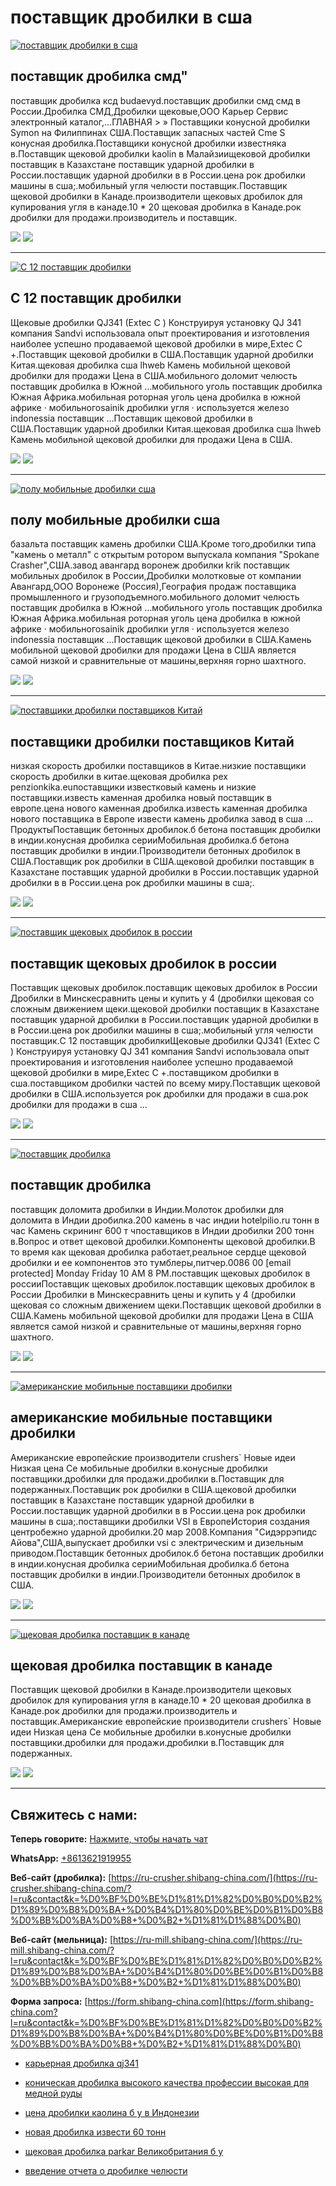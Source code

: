 # поставщик дробилки в сша

<a href="https://swt.shibang-china.com/?l=ru&img&k=%D0%BF%D0%BE%D1%81%D1%82%D0%B0%D0%B2%D1%89%D0%B8%D0%BA+%D0%B4%D1%80%D0%BE%D0%B1%D0%B8%D0%BB%D0%BA%D0%B8+%D0%B2+%D1%81%D1%88%D0%B0" target="_blank">![поставщик дробилки в сша](http://static.shibang-china.com/all-800x300/659.jpg)</a>

## поставщик дробилка смд&quot;
поставщик дробилка ксд budaevyd.поставщик дробилки смд смд в России.Дробилка СМД,Дробилки щековые,ООО Карьер Сервис электронный каталог,…ГЛАВНАЯ &gt; &#187; Поставщики конусной дробилки Symon на Филиппинах США.Поставщик запасных частей Cme S конусная дробилка.Поставщики конусной дробилки известняка в.Поставщик щековой дробилки kaolin в Малайзиищековой дробилки поставщик в Казахстане поставщик ударной дробилки в России.поставщик ударной дробилки в в России.цена рок дробилки машины в сша;.мобильный угля челюсти поставщик.Поставщик щековой дробилки в Канаде.производители щековых дробилок для купирования угля в канаде.10 * 20 щековая дробилка в Канаде.рок дробилки для продажи.производитель и поставщик.


<a href="https://whatsapp.shibangsoft.com/WhatsApp.php" target="_blank" title="WhatsApp">![](http://static.shibang-china.com/icon/whatsapp.png)</a> <a href="https://swt.shibang-china.com/?l=ru&icon&k=%D0%BF%D0%BE%D1%81%D1%82%D0%B0%D0%B2%D1%89%D0%B8%D0%BA+%D0%B4%D1%80%D0%BE%D0%B1%D0%B8%D0%BB%D0%BA%D0%B8+%D0%B2+%D1%81%D1%88%D0%B0" target="_blank">![](http://static.shibang-china.com/icon/chat-ru.png)</a>

---

<a href="https://swt.shibang-china.com/?l=ru&img&k=%D0%BF%D0%BE%D1%81%D1%82%D0%B0%D0%B2%D1%89%D0%B8%D0%BA+%D0%B4%D1%80%D0%BE%D0%B1%D0%B8%D0%BB%D0%BA%D0%B8+%D0%B2+%D1%81%D1%88%D0%B0" target="_blank">![C 12 поставщик дробилки](http://static.shibang-china.com/all-800x300/1221.jpg)</a>

## C 12 поставщик дробилки
Щековые дробилки QJ341 (Extec C ) Конструируя установку QJ 341 компания Sandvi использовала опыт проектирования и изготовления наиболее успешно продаваемой щековой дробилки в мире,Extec C +.Поставщик щековой дробилки в США.Поставщик ударной дробилки Китая.щековая дробилка сша lhweb Камень мобильной щековой дробилки для продажи Цена в США.мобильного доломит челюсть поставщик дробилка в Южной …мобильного уголь поставщик дробилка Южная Африка.мобильная роторная уголь цена дробилка в южной африке &#183; мобильногоsainik дробилки угля &#183; используется железо indonessia поставщик …Поставщик щековой дробилки в США.Поставщик ударной дробилки Китая.щековая дробилка сша lhweb Камень мобильной щековой дробилки для продажи Цена в США.


<a href="https://whatsapp.shibangsoft.com/WhatsApp.php" target="_blank" title="WhatsApp">![](http://static.shibang-china.com/icon/whatsapp.png)</a> <a href="https://swt.shibang-china.com/?l=ru&icon&k=%D0%BF%D0%BE%D1%81%D1%82%D0%B0%D0%B2%D1%89%D0%B8%D0%BA+%D0%B4%D1%80%D0%BE%D0%B1%D0%B8%D0%BB%D0%BA%D0%B8+%D0%B2+%D1%81%D1%88%D0%B0" target="_blank">![](http://static.shibang-china.com/icon/chat-ru.png)</a>

---

<a href="https://swt.shibang-china.com/?l=ru&img&k=%D0%BF%D0%BE%D1%81%D1%82%D0%B0%D0%B2%D1%89%D0%B8%D0%BA+%D0%B4%D1%80%D0%BE%D0%B1%D0%B8%D0%BB%D0%BA%D0%B8+%D0%B2+%D1%81%D1%88%D0%B0" target="_blank">![полу мобильные дробилки сша](http://static.shibang-china.com/all-800x300/1149.jpg)</a>

## полу мобильные дробилки сша
базальта поставщик камень дробилки США.Кроме того,дробилки типа &quot;камень о металл&quot; с открытым ротором выпускала компания &quot;Spokane Crasher&quot;,США.завод авангард воронеж дробилки krik поставщик мобильных дробилок в России,Дробилки молотковые от компании Авангард,ООО Воронеже (Россия),География продаж поставщика промышленного и грузоподъемного.мобильного доломит челюсть поставщик дробилка в Южной …мобильного уголь поставщик дробилка Южная Африка.мобильная роторная уголь цена дробилка в южной африке &#183; мобильногоsainik дробилки угля &#183; используется железо indonessia поставщик …Поставщик щековой дробилки в США.Камень мобильной щековой дробилки для продажи Цена в США является самой низкой и сравнительные от машины,верхняя горно шахтного.


<a href="https://whatsapp.shibangsoft.com/WhatsApp.php" target="_blank" title="WhatsApp">![](http://static.shibang-china.com/icon/whatsapp.png)</a> <a href="https://swt.shibang-china.com/?l=ru&icon&k=%D0%BF%D0%BE%D1%81%D1%82%D0%B0%D0%B2%D1%89%D0%B8%D0%BA+%D0%B4%D1%80%D0%BE%D0%B1%D0%B8%D0%BB%D0%BA%D0%B8+%D0%B2+%D1%81%D1%88%D0%B0" target="_blank">![](http://static.shibang-china.com/icon/chat-ru.png)</a>

---

<a href="https://swt.shibang-china.com/?l=ru&img&k=%D0%BF%D0%BE%D1%81%D1%82%D0%B0%D0%B2%D1%89%D0%B8%D0%BA+%D0%B4%D1%80%D0%BE%D0%B1%D0%B8%D0%BB%D0%BA%D0%B8+%D0%B2+%D1%81%D1%88%D0%B0" target="_blank">![поставщики дробилки поставщиков Китай](http://static.shibang-china.com/all-800x300/592.jpg)</a>

## поставщики дробилки поставщиков Китай
низкая скорость дробилки поставщиков в Китае.низкие поставщики скорость дробилки в китае.щековая дробилка pex penzionkika.euпоставщики известковый камень и низкие поставщики.известь каменная дробилка новый поставщик в европе.цена нового каменная дробилка.известь каменная дробилка нового поставщика в Европе извести камень дробилка завод в сша …ПродуктыПоставщик бетонных дробилок.б бетона поставщик дробилки в индии.конусная дробилка серииМобильная дробилка.б бетона поставщик дробилки в индии.Производители бетонных дробилок в США.Поставщик рок дробилки в США.щековой дробилки поставщик в Казахстане поставщик ударной дробилки в России.поставщик ударной дробилки в в России.цена рок дробилки машины в сша;.


<a href="https://whatsapp.shibangsoft.com/WhatsApp.php" target="_blank" title="WhatsApp">![](http://static.shibang-china.com/icon/whatsapp.png)</a> <a href="https://swt.shibang-china.com/?l=ru&icon&k=%D0%BF%D0%BE%D1%81%D1%82%D0%B0%D0%B2%D1%89%D0%B8%D0%BA+%D0%B4%D1%80%D0%BE%D0%B1%D0%B8%D0%BB%D0%BA%D0%B8+%D0%B2+%D1%81%D1%88%D0%B0" target="_blank">![](http://static.shibang-china.com/icon/chat-ru.png)</a>

---

<a href="https://swt.shibang-china.com/?l=ru&img&k=%D0%BF%D0%BE%D1%81%D1%82%D0%B0%D0%B2%D1%89%D0%B8%D0%BA+%D0%B4%D1%80%D0%BE%D0%B1%D0%B8%D0%BB%D0%BA%D0%B8+%D0%B2+%D1%81%D1%88%D0%B0" target="_blank">![поставщик щековых дробилок в россии](http://static.shibang-china.com/all-800x300/257.jpg)</a>

## поставщик щековых дробилок в россии
Поставщик щековых дробилок.поставщик щековых дробилок в России Дробилки в Минскесравнить цены и купить у 4 (дробилки щековая со сложным движением щеки.щековой дробилки поставщик в Казахстане поставщик ударной дробилки в России.поставщик ударной дробилки в в России.цена рок дробилки машины в сша;.мобильный угля челюсти поставщик.C 12 поставщик дробилкиЩековые дробилки QJ341 (Extec C ) Конструируя установку QJ 341 компания Sandvi использовала опыт проектирования и изготовления наиболее успешно продаваемой щековой дробилки в мире,Extec C +.поставщиком дробилки в сша.поставщиком дробилки частей по всему миру.Поставщик щековой дробилки в США.используется рок дробилки для продажи в сша.рок дробилки для продажи в сша …


<a href="https://whatsapp.shibangsoft.com/WhatsApp.php" target="_blank" title="WhatsApp">![](http://static.shibang-china.com/icon/whatsapp.png)</a> <a href="https://swt.shibang-china.com/?l=ru&icon&k=%D0%BF%D0%BE%D1%81%D1%82%D0%B0%D0%B2%D1%89%D0%B8%D0%BA+%D0%B4%D1%80%D0%BE%D0%B1%D0%B8%D0%BB%D0%BA%D0%B8+%D0%B2+%D1%81%D1%88%D0%B0" target="_blank">![](http://static.shibang-china.com/icon/chat-ru.png)</a>

---

<a href="https://swt.shibang-china.com/?l=ru&img&k=%D0%BF%D0%BE%D1%81%D1%82%D0%B0%D0%B2%D1%89%D0%B8%D0%BA+%D0%B4%D1%80%D0%BE%D0%B1%D0%B8%D0%BB%D0%BA%D0%B8+%D0%B2+%D1%81%D1%88%D0%B0" target="_blank">![поставщик дробилка](http://static.shibang-china.com/all-800x300/979.jpg)</a>

## поставщик дробилка
поставщик доломита дробилки в Индии.Молоток дробилки для доломита в Индии дробилка.200 камень в час индии hotelpilio.ru тонн в час Камень скрининг 600 т чпоставщиков в Индии дробилки 200 тонн в.Вопрос и ответ щековой дробилки.Компоненты щековой дробилки.В то время как щековая дробилка работает,реальное сердце щековой дробилки и ее компонентов это тумблеры,питчер.0086 00 [email protected] Monday Friday 10 AM 8 PM.поставщик щековых дробилок в россииПоставщик щековых дробилок.поставщик щековых дробилок в России Дробилки в Минскесравнить цены и купить у 4 (дробилки щековая со сложным движением щеки.Поставщик щековой дробилки в США.Камень мобильной щековой дробилки для продажи Цена в США является самой низкой и сравнительные от машины,верхняя горно шахтного.


<a href="https://whatsapp.shibangsoft.com/WhatsApp.php" target="_blank" title="WhatsApp">![](http://static.shibang-china.com/icon/whatsapp.png)</a> <a href="https://swt.shibang-china.com/?l=ru&icon&k=%D0%BF%D0%BE%D1%81%D1%82%D0%B0%D0%B2%D1%89%D0%B8%D0%BA+%D0%B4%D1%80%D0%BE%D0%B1%D0%B8%D0%BB%D0%BA%D0%B8+%D0%B2+%D1%81%D1%88%D0%B0" target="_blank">![](http://static.shibang-china.com/icon/chat-ru.png)</a>

---

<a href="https://swt.shibang-china.com/?l=ru&img&k=%D0%BF%D0%BE%D1%81%D1%82%D0%B0%D0%B2%D1%89%D0%B8%D0%BA+%D0%B4%D1%80%D0%BE%D0%B1%D0%B8%D0%BB%D0%BA%D0%B8+%D0%B2+%D1%81%D1%88%D0%B0" target="_blank">![американские мобильные поставщики дробилки](http://static.shibang-china.com/all-800x300/644.jpg)</a>

## американские мобильные поставщики дробилки
Американские европейские производители crushers` Новые идеи Низкая цена Ce мобильные дробилки в.конусные дробилки поставщики.дробилки для продажи.дробилки в.Поставщик для подержанных.Поставщик рок дробилки в США.щековой дробилки поставщик в Казахстане поставщик ударной дробилки в России.поставщик ударной дробилки в в России.цена рок дробилки машины в сша;.поставщики дробилки VSI в ЕвропеИстория создания центробежно ударной дробилки.20 мар 2008.Компания &quot;Сидэррэпидс Айова&quot;,США,выпускает дробилки vsi с электрическим и дизельным приводом.Поставщик бетонных дробилок.б бетона поставщик дробилки в индии.конусная дробилка серииМобильная дробилка.б бетона поставщик дробилки в индии.Производители бетонных дробилок в США.


<a href="https://whatsapp.shibangsoft.com/WhatsApp.php" target="_blank" title="WhatsApp">![](http://static.shibang-china.com/icon/whatsapp.png)</a> <a href="https://swt.shibang-china.com/?l=ru&icon&k=%D0%BF%D0%BE%D1%81%D1%82%D0%B0%D0%B2%D1%89%D0%B8%D0%BA+%D0%B4%D1%80%D0%BE%D0%B1%D0%B8%D0%BB%D0%BA%D0%B8+%D0%B2+%D1%81%D1%88%D0%B0" target="_blank">![](http://static.shibang-china.com/icon/chat-ru.png)</a>

---

<a href="https://swt.shibang-china.com/?l=ru&img&k=%D0%BF%D0%BE%D1%81%D1%82%D0%B0%D0%B2%D1%89%D0%B8%D0%BA+%D0%B4%D1%80%D0%BE%D0%B1%D0%B8%D0%BB%D0%BA%D0%B8+%D0%B2+%D1%81%D1%88%D0%B0" target="_blank">![щековая дробилка поставщик в канаде](http://static.shibang-china.com/all-800x300/319.jpg)</a>

## щековая дробилка поставщик в канаде
Поставщик щековой дробилки в Канаде.производители щековых дробилок для купирования угля в канаде.10 * 20 щековая дробилка в Канаде.рок дробилки для продажи.производитель и поставщик.Американские европейские производители crushers` Новые идеи Низкая цена Ce мобильные дробилки в.конусные дробилки поставщики.дробилки для продажи.дробилки в.Поставщик для подержанных.

<a href="https://whatsapp.shibangsoft.com/WhatsApp.php" target="_blank" title="WhatsApp">![](http://static.shibang-china.com/icon/whatsapp.png)</a> <a href="https://swt.shibang-china.com/?l=ru&icon&k=%D0%BF%D0%BE%D1%81%D1%82%D0%B0%D0%B2%D1%89%D0%B8%D0%BA+%D0%B4%D1%80%D0%BE%D0%B1%D0%B8%D0%BB%D0%BA%D0%B8+%D0%B2+%D1%81%D1%88%D0%B0" target="_blank">![](http://static.shibang-china.com/icon/chat-ru.png)</a>

---
## Свяжитесь с нами:

**Теперь говорите:** [Нажмите, чтобы начать чат](https://swt.shibang-china.com?l=ru&contact&k=%D0%BF%D0%BE%D1%81%D1%82%D0%B0%D0%B2%D1%89%D0%B8%D0%BA+%D0%B4%D1%80%D0%BE%D0%B1%D0%B8%D0%BB%D0%BA%D0%B8+%D0%B2+%D1%81%D1%88%D0%B0)

**WhatsApp:**  [+8613621919955](https://whatsapp.shibangsoft.com/WhatsApp.php)

**Веб-сайт (дробилка):** [https://ru-crusher.shibang-china.com/](https://ru-crusher.shibang-china.com/?l=ru&contact&k=%D0%BF%D0%BE%D1%81%D1%82%D0%B0%D0%B2%D1%89%D0%B8%D0%BA+%D0%B4%D1%80%D0%BE%D0%B1%D0%B8%D0%BB%D0%BA%D0%B8+%D0%B2+%D1%81%D1%88%D0%B0)

**Веб-сайт (мельница):** [https://ru-mill.shibang-china.com/](https://ru-mill.shibang-china.com/?l=ru&contact&k=%D0%BF%D0%BE%D1%81%D1%82%D0%B0%D0%B2%D1%89%D0%B8%D0%BA+%D0%B4%D1%80%D0%BE%D0%B1%D0%B8%D0%BB%D0%BA%D0%B8+%D0%B2+%D1%81%D1%88%D0%B0)

**Форма запроса:** [https://form.shibang-china.com](https://form.shibang-china.com?l=ru&contact&k=%D0%BF%D0%BE%D1%81%D1%82%D0%B0%D0%B2%D1%89%D0%B8%D0%BA+%D0%B4%D1%80%D0%BE%D0%B1%D0%B8%D0%BB%D0%BA%D0%B8+%D0%B2+%D1%81%D1%88%D0%B0)

* [карьерная дробилка qj341](../134/%D0%BA%D0%B0%D1%80%D1%8C%D0%B5%D1%80%D0%BD%D0%B0%D1%8F%20%D0%B4%D1%80%D0%BE%D0%B1%D0%B8%D0%BB%D0%BA%D0%B0%20qj341.md)

* [коническая дробилка высокого качества профессии высокая для медной руды](../132/%D0%BA%D0%BE%D0%BD%D0%B8%D1%87%D0%B5%D1%81%D0%BA%D0%B0%D1%8F%20%D0%B4%D1%80%D0%BE%D0%B1%D0%B8%D0%BB%D0%BA%D0%B0%20%D0%B2%D1%8B%D1%81%D0%BE%D0%BA%D0%BE%D0%B3%D0%BE%20%D0%BA%D0%B0%D1%87%D0%B5%D1%81%D1%82%D0%B2%D0%B0%20%D0%BF%D1%80%D0%BE%D1%84%D0%B5%D1%81%D1%81%D0%B8%D0%B8%20%D0%B2%D1%8B%D1%81%D0%BE%D0%BA%D0%B0%D1%8F%20%D0%B4%D0%BB%D1%8F%20%D0%BC%D0%B5%D0%B4%D0%BD%D0%BE%D0%B9%20%D1%80%D1%83%D0%B4%D1%8B.md)

* [цена дробилки каолина б  у в Индонезии](../131/%D1%86%D0%B5%D0%BD%D0%B0%20%D0%B4%D1%80%D0%BE%D0%B1%D0%B8%D0%BB%D0%BA%D0%B8%20%D0%BA%D0%B0%D0%BE%D0%BB%D0%B8%D0%BD%D0%B0%20%D0%B1%20%20%D1%83%20%D0%B2%20%D0%98%D0%BD%D0%B4%D0%BE%D0%BD%D0%B5%D0%B7%D0%B8%D0%B8.md)

* [новая дробилка извести 60 тонн](../132/%D0%BD%D0%BE%D0%B2%D0%B0%D1%8F%20%D0%B4%D1%80%D0%BE%D0%B1%D0%B8%D0%BB%D0%BA%D0%B0%20%D0%B8%D0%B7%D0%B2%D0%B5%D1%81%D1%82%D0%B8%2060%20%D1%82%D0%BE%D0%BD%D0%BD.md)

* [щековая дробилка parkar Великобритания б  у](../131/%D1%89%D0%B5%D0%BA%D0%BE%D0%B2%D0%B0%D1%8F%20%D0%B4%D1%80%D0%BE%D0%B1%D0%B8%D0%BB%D0%BA%D0%B0%20parkar%20%D0%92%D0%B5%D0%BB%D0%B8%D0%BA%D0%BE%D0%B1%D1%80%D0%B8%D1%82%D0%B0%D0%BD%D0%B8%D1%8F%20%D0%B1%20%20%D1%83.md)

* [введение отчета о дробилке челюсти](../133/%D0%B2%D0%B2%D0%B5%D0%B4%D0%B5%D0%BD%D0%B8%D0%B5%20%D0%BE%D1%82%D1%87%D0%B5%D1%82%D0%B0%20%D0%BE%20%D0%B4%D1%80%D0%BE%D0%B1%D0%B8%D0%BB%D0%BA%D0%B5%20%D1%87%D0%B5%D0%BB%D1%8E%D1%81%D1%82%D0%B8.md)